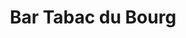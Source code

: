 ---
title: "Bar Tabac du Bourg"
url: /la-roche-sur-yon/bar-tabac-du-bourg/
shop: marchand de journaux
---